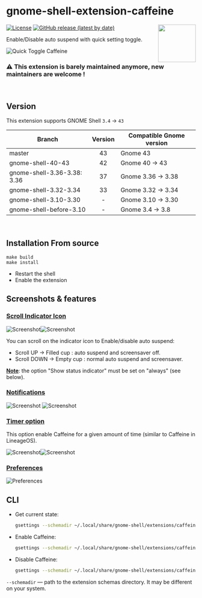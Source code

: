 # gnome-shell-extension-caffeine

[<img src="https://github.com/pakaoraki/gnome-shell-extension-caffeine/raw/master/resources/get_it_on_gnome_extensions.png" height="100" align="right">](https://extensions.gnome.org/extension/517/caffeine/)

[![License](https://img.shields.io/github/license/eonpatapon/gnome-shell-extension-caffeine)](https://github.com/eonpatapon/gnome-shell-extension-caffeine/blob/master/LICENSE)
[![GitHub release (latest by date)](https://img.shields.io/github/v/tag/eonpatapon/gnome-shell-extension-caffeine)](https://github.com/eonpatapon/gnome-shell-extension-caffeine/releases/latest)

Enable/Disable auto suspend with quick setting toggle.

![Quick Toggle Caffeine](screenshots/screenshot.png)


###  ⚠️  __This extension is barely maintained anymore, new maintainers are welcome !__
&nbsp;

## Version
This extension supports GNOME Shell `3.4` -> `43`

|Branch|Version|Compatible Gnome version|
|---|:---:|---|
| master  | 43 | Gnome 43  |
| gnome-shell-40-43  | 42 | Gnome 40 -> 43  |
| gnome-shell-3.36-3.38: 3.36 | 37 | Gnome 3.36 -> 3.38 |
| gnome-shell-3.32-3.34 | 33 | Gnome 3.32 -> 3.34 |
| gnome-shell-3.10-3.30 | - | Gnome 3.10 -> 3.30 |
| gnome-shell-before-3.10 | - | Gnome 3.4 -> 3.8 |

&nbsp;

## Installation From source

```
make build
make install
```
  - Restart the shell
  - Enable the extension
&nbsp;

## Screenshots & features


### <ins>Scroll Indicator Icon</ins>
![Screenshot](screenshots/screenshot-scroll-up.png)![Screenshot](screenshots/screenshot-scroll-down.png)

You can scroll on the indicator icon to Enable/disable auto suspend:

- Scroll UP -> Filled cup : auto suspend and screensaver off. 
- Scroll DOWN -> Empty cup : normal auto suspend and screensaver.

<ins>__Note__</ins>: the option "Show status indicator" must be set on "always" (see below).
&nbsp;

### <ins>Notifications</ins>
![Screenshot](screenshots/screenshot-notification-enable.png)
![Screenshot](screenshots/screenshot-notification-disable.png)
&nbsp;

### <ins>Timer option</ins>
This option enable Caffeine for a given amount of time (similar to Caffeine in LineageOS).

![Screenshot](screenshots/screenshot-timer-off.png)![Screenshot](screenshots/screenshot-timer-on.png)
&nbsp;

### <ins>Preferences</ins>
![Preferences](screenshots/screenshot-prefs.png)


## CLI

- Get current state:
  ```sh
  gsettings --schemadir ~/.local/share/gnome-shell/extensions/caffeine@patapon.info/schemas/ get org.gnome.shell.extensions.caffeine user-enabled
  ```
- Enable Caffeine:
  ```sh
  gsettings --schemadir ~/.local/share/gnome-shell/extensions/caffeine@patapon.info/schemas/ set org.gnome.shell.extensions.caffeine user-enabled true
  ```
- Disable Caffeine:
  ```sh
  gsettings --schemadir ~/.local/share/gnome-shell/extensions/caffeine@patapon.info/schemas/ set org.gnome.shell.extensions.caffeine user-enabled false
  ```

`--schemadir` — path to the extension schemas directory. It may be different on your system.
